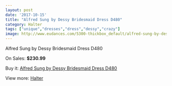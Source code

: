 ```yaml
---
layout: post
date: '2017-10-15'
title: "Alfred Sung by Dessy Bridesmaid Dress D480"
category: Halter
tags: ["unique","dresses","dress","dessy","crazy"]
image: http://www.eudances.com/5300-thickbox_default/alfred-sung-by-dessy-bridesmaid-dress-d480.jpg
---
```

Alfred Sung by Dessy Bridesmaid Dress D480

On Sales: **$230.99**
<a href="https://www.eudances.com/en/halter/1791-alfred-sung-by-dessy-bridesmaid-dress-d480.html"><amp-img layout="responsive" width="600" height="600" src="//www.eudances.com/5300-thickbox_default/alfred-sung-by-dessy-bridesmaid-dress-d480.jpg" alt="Alfred Sung by Dessy Bridesmaid Dress D480 0" /></a>
<a href="https://www.eudances.com/en/halter/1791-alfred-sung-by-dessy-bridesmaid-dress-d480.html"><amp-img layout="responsive" width="600" height="600" src="//www.eudances.com/5301-thickbox_default/alfred-sung-by-dessy-bridesmaid-dress-d480.jpg" alt="Alfred Sung by Dessy Bridesmaid Dress D480 1" /></a>

Buy it: [Alfred Sung by Dessy Bridesmaid Dress D480](https://www.eudances.com/en/halter/1791-alfred-sung-by-dessy-bridesmaid-dress-d480.html "Alfred Sung by Dessy Bridesmaid Dress D480")

View more: [Halter](https://www.eudances.com/en/19-halter "Halter")